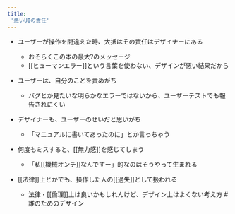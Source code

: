```yaml
---
title:
 '悪いUIの責任'
---
```


- ユーザーが操作を間違えた時、大抵はその責任はデザイナーにある
    - おそらくこの本の最大?のメッセージ
    - [[ヒューマンエラー]]という言葉を使わない、デザインが悪い結果だから

- ユーザーは、自分のことを責めがち
    - バグとか見たいな明らかなエラーではないから、ユーザーテストでも報告されにくい
- デザイナーも、ユーザーのせいだと思いがち
    - 「マニュアルに書いてあったのに」とか言っちゃう

- 何度もミスすると、[[無力感]]を感じてしまう
    - 「私[[機械オンチ]]なんですー」的なのはそうやって生まれる

- [[法律]]上とかでも、操作した人の[[過失]]として扱われる
    - 法律・[[倫理]]上は良いかもしれんけど、デザイン上はよくない考え方
#誰のためのデザイン